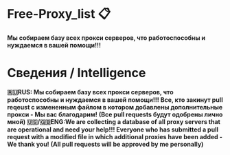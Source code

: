 # Free-Proxy_list 📋
**Мы собираем базу всех прокси серверов, что работоспособны и нуждаемся в вашей помощи!!!**

# Сведения / Intelligence
**🇷🇺RUS: Мы собираем базу всех прокси серверов, что работоспособны и нуждаемся в вашей помощи!!! 
Все, кто закинут pull reqeust с измененным файлом в котором добавлены дополнительные прокси - Мы вас благодарим! 
(Все pull requests будут одобрены лично мной)
🇺🇸/🇬🇧ENG:We are collecting a database of all proxy servers that are operational and need your help!!!
Everyone who has submitted a pull request with a modified file in which additional proxies have been added - We thank you!
(All pull requests will be approved by me personally)**

